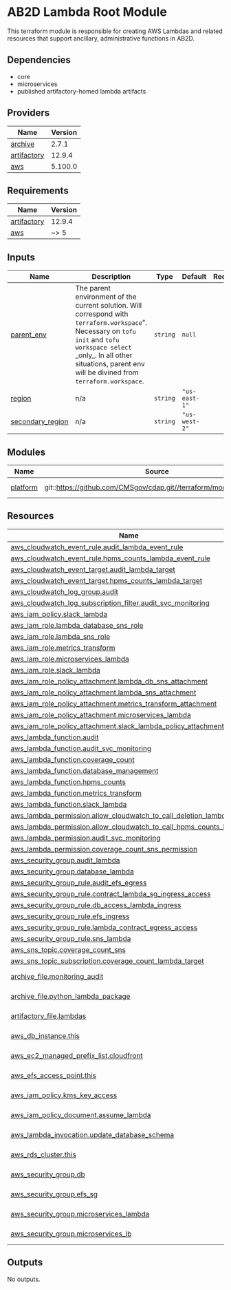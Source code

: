 # AB2D Lambda Root Module

This terraform module is responsible for creating AWS Lambdas and related resources that support ancillary, administrative functions in AB2D.

## Dependencies
- core
- microservices
- published artifactory-homed lambda artifacts

<!-- BEGIN_TF_DOCS -->
<!--WARNING: GENERATED CONTENT with terraform-docs, e.g.
     'terraform-docs --config "$(git rev-parse --show-toplevel)/.terraform-docs.yml" .'
     Manually updating sections between TF_DOCS tags may be overwritten.
     See https://terraform-docs.io/user-guide/configuration/ for more information.
-->
## Providers

| Name | Version |
|------|---------|
| <a name="provider_archive"></a> [archive](#provider\_archive) | 2.7.1 |
| <a name="provider_artifactory"></a> [artifactory](#provider\_artifactory) | 12.9.4 |
| <a name="provider_aws"></a> [aws](#provider\_aws) | 5.100.0 |

<!--WARNING: GENERATED CONTENT with terraform-docs, e.g.
     'terraform-docs --config "$(git rev-parse --show-toplevel)/.terraform-docs.yml" .'
     Manually updating sections between TF_DOCS tags may be overwritten.
     See https://terraform-docs.io/user-guide/configuration/ for more information.
-->
## Requirements

| Name | Version |
|------|---------|
| <a name="requirement_artifactory"></a> [artifactory](#requirement\_artifactory) | 12.9.4 |
| <a name="requirement_aws"></a> [aws](#requirement\_aws) | ~> 5 |

<!--WARNING: GENERATED CONTENT with terraform-docs, e.g.
     'terraform-docs --config "$(git rev-parse --show-toplevel)/.terraform-docs.yml" .'
     Manually updating sections between TF_DOCS tags may be overwritten.
     See https://terraform-docs.io/user-guide/configuration/ for more information.
-->
## Inputs

| Name | Description | Type | Default | Required |
|------|-------------|------|---------|:--------:|
| <a name="input_parent_env"></a> [parent\_env](#input\_parent\_env) | The parent environment of the current solution. Will correspond with `terraform.workspace`".<br/>Necessary on `tofu init` and `tofu workspace select` \_only\_. In all other situations, parent env<br/>will be divined from `terraform.workspace`. | `string` | `null` | no |
| <a name="input_region"></a> [region](#input\_region) | n/a | `string` | `"us-east-1"` | no |
| <a name="input_secondary_region"></a> [secondary\_region](#input\_secondary\_region) | n/a | `string` | `"us-west-2"` | no |

<!--WARNING: GENERATED CONTENT with terraform-docs, e.g.
     'terraform-docs --config "$(git rev-parse --show-toplevel)/.terraform-docs.yml" .'
     Manually updating sections between TF_DOCS tags may be overwritten.
     See https://terraform-docs.io/user-guide/configuration/ for more information.
-->
## Modules

| Name | Source | Version |
|------|--------|---------|
| <a name="module_platform"></a> [platform](#module\_platform) | git::https://github.com/CMSgov/cdap.git//terraform/modules/platform | PLT-1099 |

<!--WARNING: GENERATED CONTENT with terraform-docs, e.g.
     'terraform-docs --config "$(git rev-parse --show-toplevel)/.terraform-docs.yml" .'
     Manually updating sections between TF_DOCS tags may be overwritten.
     See https://terraform-docs.io/user-guide/configuration/ for more information.
-->
## Resources

| Name | Type |
|------|------|
| [aws_cloudwatch_event_rule.audit_lambda_event_rule](https://registry.terraform.io/providers/hashicorp/aws/latest/docs/resources/cloudwatch_event_rule) | resource |
| [aws_cloudwatch_event_rule.hpms_counts_lambda_event_rule](https://registry.terraform.io/providers/hashicorp/aws/latest/docs/resources/cloudwatch_event_rule) | resource |
| [aws_cloudwatch_event_target.audit_lambda_target](https://registry.terraform.io/providers/hashicorp/aws/latest/docs/resources/cloudwatch_event_target) | resource |
| [aws_cloudwatch_event_target.hpms_counts_lambda_target](https://registry.terraform.io/providers/hashicorp/aws/latest/docs/resources/cloudwatch_event_target) | resource |
| [aws_cloudwatch_log_group.audit](https://registry.terraform.io/providers/hashicorp/aws/latest/docs/resources/cloudwatch_log_group) | resource |
| [aws_cloudwatch_log_subscription_filter.audit_svc_monitoring](https://registry.terraform.io/providers/hashicorp/aws/latest/docs/resources/cloudwatch_log_subscription_filter) | resource |
| [aws_iam_policy.slack_lambda](https://registry.terraform.io/providers/hashicorp/aws/latest/docs/resources/iam_policy) | resource |
| [aws_iam_role.lambda_database_sns_role](https://registry.terraform.io/providers/hashicorp/aws/latest/docs/resources/iam_role) | resource |
| [aws_iam_role.lambda_sns_role](https://registry.terraform.io/providers/hashicorp/aws/latest/docs/resources/iam_role) | resource |
| [aws_iam_role.metrics_transform](https://registry.terraform.io/providers/hashicorp/aws/latest/docs/resources/iam_role) | resource |
| [aws_iam_role.microservices_lambda](https://registry.terraform.io/providers/hashicorp/aws/latest/docs/resources/iam_role) | resource |
| [aws_iam_role.slack_lambda](https://registry.terraform.io/providers/hashicorp/aws/latest/docs/resources/iam_role) | resource |
| [aws_iam_role_policy_attachment.lambda_db_sns_attachment](https://registry.terraform.io/providers/hashicorp/aws/latest/docs/resources/iam_role_policy_attachment) | resource |
| [aws_iam_role_policy_attachment.lambda_sns_attachment](https://registry.terraform.io/providers/hashicorp/aws/latest/docs/resources/iam_role_policy_attachment) | resource |
| [aws_iam_role_policy_attachment.metrics_transform_attachment](https://registry.terraform.io/providers/hashicorp/aws/latest/docs/resources/iam_role_policy_attachment) | resource |
| [aws_iam_role_policy_attachment.microservices_lambda](https://registry.terraform.io/providers/hashicorp/aws/latest/docs/resources/iam_role_policy_attachment) | resource |
| [aws_iam_role_policy_attachment.slack_lambda_policy_attachment](https://registry.terraform.io/providers/hashicorp/aws/latest/docs/resources/iam_role_policy_attachment) | resource |
| [aws_lambda_function.audit](https://registry.terraform.io/providers/hashicorp/aws/latest/docs/resources/lambda_function) | resource |
| [aws_lambda_function.audit_svc_monitoring](https://registry.terraform.io/providers/hashicorp/aws/latest/docs/resources/lambda_function) | resource |
| [aws_lambda_function.coverage_count](https://registry.terraform.io/providers/hashicorp/aws/latest/docs/resources/lambda_function) | resource |
| [aws_lambda_function.database_management](https://registry.terraform.io/providers/hashicorp/aws/latest/docs/resources/lambda_function) | resource |
| [aws_lambda_function.hpms_counts](https://registry.terraform.io/providers/hashicorp/aws/latest/docs/resources/lambda_function) | resource |
| [aws_lambda_function.metrics_transform](https://registry.terraform.io/providers/hashicorp/aws/latest/docs/resources/lambda_function) | resource |
| [aws_lambda_function.slack_lambda](https://registry.terraform.io/providers/hashicorp/aws/latest/docs/resources/lambda_function) | resource |
| [aws_lambda_permission.allow_cloudwatch_to_call_deletion_lambda](https://registry.terraform.io/providers/hashicorp/aws/latest/docs/resources/lambda_permission) | resource |
| [aws_lambda_permission.allow_cloudwatch_to_call_hpms_counts_lambda](https://registry.terraform.io/providers/hashicorp/aws/latest/docs/resources/lambda_permission) | resource |
| [aws_lambda_permission.audit_svc_monitoring](https://registry.terraform.io/providers/hashicorp/aws/latest/docs/resources/lambda_permission) | resource |
| [aws_lambda_permission.coverage_count_sns_permission](https://registry.terraform.io/providers/hashicorp/aws/latest/docs/resources/lambda_permission) | resource |
| [aws_security_group.audit_lambda](https://registry.terraform.io/providers/hashicorp/aws/latest/docs/resources/security_group) | resource |
| [aws_security_group.database_lambda](https://registry.terraform.io/providers/hashicorp/aws/latest/docs/resources/security_group) | resource |
| [aws_security_group_rule.audit_efs_egress](https://registry.terraform.io/providers/hashicorp/aws/latest/docs/resources/security_group_rule) | resource |
| [aws_security_group_rule.contract_lambda_sg_ingress_access](https://registry.terraform.io/providers/hashicorp/aws/latest/docs/resources/security_group_rule) | resource |
| [aws_security_group_rule.db_access_lambda_ingress](https://registry.terraform.io/providers/hashicorp/aws/latest/docs/resources/security_group_rule) | resource |
| [aws_security_group_rule.efs_ingress](https://registry.terraform.io/providers/hashicorp/aws/latest/docs/resources/security_group_rule) | resource |
| [aws_security_group_rule.lambda_contract_egress_access](https://registry.terraform.io/providers/hashicorp/aws/latest/docs/resources/security_group_rule) | resource |
| [aws_security_group_rule.sns_lambda](https://registry.terraform.io/providers/hashicorp/aws/latest/docs/resources/security_group_rule) | resource |
| [aws_sns_topic.coverage_count_sns](https://registry.terraform.io/providers/hashicorp/aws/latest/docs/resources/sns_topic) | resource |
| [aws_sns_topic_subscription.coverage_count_lambda_target](https://registry.terraform.io/providers/hashicorp/aws/latest/docs/resources/sns_topic_subscription) | resource |
| [archive_file.monitoring_audit](https://registry.terraform.io/providers/hashicorp/archive/latest/docs/data-sources/file) | data source |
| [archive_file.python_lambda_package](https://registry.terraform.io/providers/hashicorp/archive/latest/docs/data-sources/file) | data source |
| [artifactory_file.lambdas](https://registry.terraform.io/providers/jfrog/artifactory/12.9.4/docs/data-sources/file) | data source |
| [aws_db_instance.this](https://registry.terraform.io/providers/hashicorp/aws/latest/docs/data-sources/db_instance) | data source |
| [aws_ec2_managed_prefix_list.cloudfront](https://registry.terraform.io/providers/hashicorp/aws/latest/docs/data-sources/ec2_managed_prefix_list) | data source |
| [aws_efs_access_point.this](https://registry.terraform.io/providers/hashicorp/aws/latest/docs/data-sources/efs_access_point) | data source |
| [aws_iam_policy.kms_key_access](https://registry.terraform.io/providers/hashicorp/aws/latest/docs/data-sources/iam_policy) | data source |
| [aws_iam_policy_document.assume_lambda](https://registry.terraform.io/providers/hashicorp/aws/latest/docs/data-sources/iam_policy_document) | data source |
| [aws_lambda_invocation.update_database_schema](https://registry.terraform.io/providers/hashicorp/aws/latest/docs/data-sources/lambda_invocation) | data source |
| [aws_rds_cluster.this](https://registry.terraform.io/providers/hashicorp/aws/latest/docs/data-sources/rds_cluster) | data source |
| [aws_security_group.db](https://registry.terraform.io/providers/hashicorp/aws/latest/docs/data-sources/security_group) | data source |
| [aws_security_group.efs_sg](https://registry.terraform.io/providers/hashicorp/aws/latest/docs/data-sources/security_group) | data source |
| [aws_security_group.microservices_lambda](https://registry.terraform.io/providers/hashicorp/aws/latest/docs/data-sources/security_group) | data source |
| [aws_security_group.microservices_lb](https://registry.terraform.io/providers/hashicorp/aws/latest/docs/data-sources/security_group) | data source |

<!--WARNING: GENERATED CONTENT with terraform-docs, e.g.
     'terraform-docs --config "$(git rev-parse --show-toplevel)/.terraform-docs.yml" .'
     Manually updating sections between TF_DOCS tags may be overwritten.
     See https://terraform-docs.io/user-guide/configuration/ for more information.
-->
## Outputs

No outputs.
<!-- END_TF_DOCS -->
